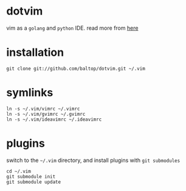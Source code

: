 # dotvim

vim as a `golang` and `python` IDE. read more from [here](https://medium.com/rahasak/vim-as-my-golang-and-python-ide-a08ac5f0fc15)

# installation

```
git clone git://github.com/baltop/dotvim.git ~/.vim
```

# symlinks

```
ln -s ~/.vim/vimrc ~/.vimrc
ln -s ~/.vim/gvimrc ~/.gvimrc
ln -s ~/.vim/ideavimrc ~/.ideavimrc
```

# plugins

switch to the `~/.vim` directory, and install plugins with `git submodules`

```
cd ~/.vim
git submodule init
git submodule update
```
